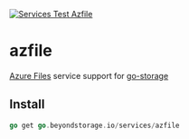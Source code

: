[![Services Test Azfile](https://github.com/beyondstorage/go-storage/actions/workflows/services-test-azfile.yml/badge.svg)](https://github.com/beyondstorage/go-storage/actions/workflows/services-test-azfile.yml)

# azfile

[Azure Files](https://azure.microsoft.com/en-us/services/storage/files/) service support for [go-storage](https://github.com/beyondstorage/go-storage)

## Install

```go
go get go.beyondstorage.io/services/azfile
```
